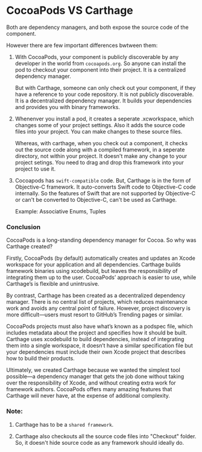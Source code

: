 # CocoaPods VS Carthage

Both are dependency managers, and both expose the source code of the component.

However there are few important differences bwtween them:

1. With CocoaPods, your component is publicly discoverable by any developer in the world from ```cocoapods.org```. So anyone can install the pod to checkout your component into their project. It is a centralized dependency manager.

	But with Carthage, someone can only check out your component, if they have a reference to your code repository. It is not publicly discoverable. It is a decentralized dependency manager. It builds your dependencies and provides you with binary frameworks.

2. Whenenver you install a pod, it creates a seperate .xcworkspace, which changes some of your project settings. Also it adds the source code files into your project. You can make changes to these source files.

	Whereas, with carthage, when you check out a component, it checks out the source code along with a compiled framework, in a seperate directory, not within your project. It doesn't make any change to your project setings. You need to drag and drop this framework into your project to use it.
	
3. Cocoapods has ```swift-compatible``` code. But, Carthage is in the form of Objective-C framework. It auto-converts Swift code to Objective-C code internally. So the features of Swift that are not supported by Objective-C or can't be converted to Objective-C, can't be used as Carthage.

	Example: Associative Enums, Tuples
	
### Conclusion

CocoaPods is a long-standing dependency manager for Cocoa. So why was Carthage created?

Firstly, CocoaPods (by default) automatically creates and updates an Xcode workspace for your application and all dependencies. Carthage builds framework binaries using xcodebuild, but leaves the responsibility of integrating them up to the user. CocoaPods’ approach is easier to use, while Carthage’s is flexible and unintrusive.

By contrast, Carthage has been created as a decentralized dependency manager. There is no central list of projects, which reduces maintenance work and avoids any central point of failure. However, project discovery is more difficult—users must resort to GitHub’s Trending pages or similar.

CocoaPods projects must also have what’s known as a podspec file, which includes metadata about the project and specifies how it should be built. Carthage uses xcodebuild to build dependencies, instead of integrating them into a single workspace, it doesn’t have a similar specification file but your dependencies must include their own Xcode project that describes how to build their products.

Ultimately, we created Carthage because we wanted the simplest tool possible—a dependency manager that gets the job done without taking over the responsibility of Xcode, and without creating extra work for framework authors. CocoaPods offers many amazing features that Carthage will never have, at the expense of additional complexity.

### Note:

1. Carthage has to be a ```shared framework```.
	
2. Carthage also checkouts all the source code files into "Checkout" folder. So, it doesn't hide source code as any framework should ideally do.